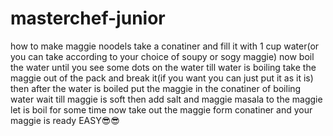 # masterchef-junior
how to make maggie noodels 
take a conatiner and fill it with 1 cup water(or you can take according to your choice of soupy or sogy maggie)
now boil the water until you see some dots on the water
till water is boiling take the maggie out of the pack and break it(if you want you can just put it as it is)
then after the water is boiled put the maggie in the conatiner of boiling water 
wait till maggie is soft
then add salt and maggie masala to the maggie
let is boil for some time 
now take out the maggie form conatiner and your maggie is ready 
EASY😎😎
